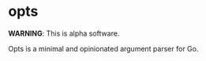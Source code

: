 # opts

**WARNING**: This is alpha software.

Opts is a minimal and opinionated argument parser for Go.
